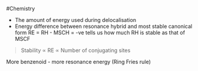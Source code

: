 #Chemistry 
- The amount of energy used during delocalisation
- Energy difference between resonance hybrid and most stable canonical form
RE = RH - MSCH = -ve
tells us how much RH is stable as that of MSCF

> Stability $\propto$ RE $\propto$ Number of conjugating sites


More benzenoid - more resonance energy (Ring Fries rule)